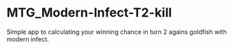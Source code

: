 # MTG_Modern-Infect-T2-kill
Simple app to calculating your winning chance in turn 2 agains goldfish with modern infect.
